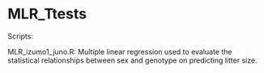 # MLR_Ttests

Scripts:

MLR_izumo1_juno.R: Multiple linear regression used to evaluate the statistical relationships between sex and genotype on predicting litter size.  

